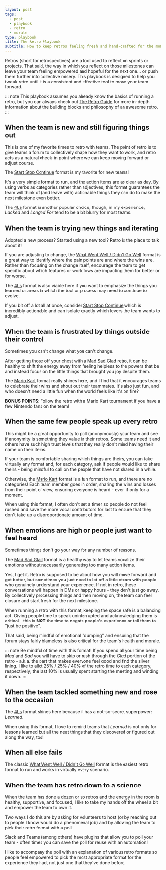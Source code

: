 ```yaml
---
layout: post
tags:
  - post
  - playbook
  - retro
  - morale
type: playbook
title: The Retro Playbook
subtitle: How to keep retros feeling fresh and hand-crafted for the moment your team is reflecting upon
---
```


Retros (short for retrospectives) are a tool used to reflect on sprints or projects.
That said, the way in which you reflect on those milestones can leave your team feeling empowered and hopeful for the next one... or push them further into collective misery.
This playbook is designed to help you tweak retro until it is a consistent and effective tool to move your team forward.

::: note
This playbook assumes you already know the basics of running a retro, but you can always check out [The Retro Guide](/) for more in-depth information about the building blocks and philosophy of an awesome retro.
:::

## When the team is new and still figuring things out

This is one of my favorite times to retro with teams. The point of retro is to give teams a forum to collectively shape how they want to work, and retro acts as a natural check-in point where we can keep moving forward or adjust course.

The [Start Stop Continue](/) format is my favorite for new teams!

It's a very simple format to run, and the action items are as clear as day. By using verbs as categories rather than adjectives, this format guarantees the team will think of (and leave with) actionable things they can do to make the next milestone even better.

The [4Ls](/) format is another popular choice, though, in my experience, _Lacked_ and _Longed For_ tend to be a bit blurry for most teams.

## When the team is trying new things and iterating

Adopted a new process? Started using a new tool? Retro is the place to talk about it!

If you are adjusting to change, the [What Went Well / Didn't Go Well](/) format is a great way to identify where the pain points are and where the wins are. Rather than focusing on the change itself, encourage the team to get specific about which features or workflows are impacting them for better or for worse.

The [4Ls](/) format is also viable here if you want to emphasize the things you learned or areas in which the tool or process may need to continue to evolve.

If you bit off a lot all at once, consider [Start Stop Continue](/) which is incredibly actionable and can isolate exactly which levers the team wants to adjust.

## When the team is frustrated by things outside their control

Sometimes you can't change what you can't change.

After getting those off your chest with a [Mad Sad Glad]() retro, it can be healthy to shift the energy away from feeling helpless to the powers that be and instead focus on the little things that brought you joy despite them.

The [Mario Kart](/) format really shines here, and I find that it encourages teams to celebrate their wins and shout out their teammates. It's also just fun, and who doesn't need a little fun when the world feels like it's on fire?

**BONUS POINTS**: Follow the retro with a Mario Kart tournament if you have a few Nintendo fans on the team!

## When the same few people speak up every retro

This might be a great opportunity to poll (anonymously) your team and see if anonymity is something they value in their retros. Some teams need it and others have such high trust levels that they really don't mind having their name on their items.

If your team is comfortable sharing which things are theirs, you can take virtually any format and, for each category, ask if people would like to share theirs - being mindful to call on the people that have not shared in a while.

Otherwise, the [Mario Kart](/) format is a fun format to run, and there are no categories! Each team member goes in order, sharing the wins and losses from their point of view, ensuring everyone is heard - even if only for a moment.

When using this format, I often don't set a timer so people do not feel rushed and save the more vocal contributors for last to ensure that they don't take up a disproportionate amount of time.

## When emotions are high or people just want to feel heard

Sometimes things don't go your way for any number of reasons.

The [Mad Sad Glad](/) format is a healthy way to let teams vocalize their emotions without necessarily generating too many action items.

Yes, I get it. Retro is supposed to be about how you will move forward and get better, but sometimes you just need to let off a little steam with people who genuinely understand your experience. If not in retro, these conversations will happen in DMs or happy hours - they don't just go away. By collectively processing things and then moving on, the team can feel closure and start fresh for the next milestone.

When running a retro with this format, keeping the space safe is a balancing act. Giving people time to speak uninterrupted and acknowledging them is critical - this is **NOT** the time to negate people's experience or tell them to "just be positive".

That said, being mindful of emotional "dumping" and ensuring that the forum stays fairly blameless is also critical for the team's health and morale.

::: note
Be mindful of time with this format! If you spend all your time being _Mad_ and _Sad_ you will have to skip or rush through the _Glad_ portion of the retro - a.k.a. the part that makes everyone feel good and find the silver lining. I like to allot 25% / 25% / 40% of the retro time to each category, respectively; the last 10% is usually spent starting the meeting and winding it down.
:::

## When the team tackled something new and rose to the occasion

The [4Ls](/) format shines here because it has a not-so-secret superpower: _Learned_.

When using this format, I love to remind teams that _Learned_ is not only for lessons learned but all the neat things that they discovered or figured out along the way, too!

## When all else fails

The classic [What Went Well / Didn't Go Well](/) format is the easiest retro format to run and works in virtually every scenario.

## When the team has retro down to a science

When the team has done a dozen or so retros and the energy in the room is healthy, supportive, and focused, I like to take my hands off the wheel a bit and empower the team to own it.

Two ways I do this are by asking for volunteers to host (or by reaching out to people I know would do a phenomenal job) and by allowing the team to pick their retro format with a poll.

Slack and Teams (among others) have plugins that allow you to poll your team - often times you can save the poll for reuse with an automation!

I like to accompany the poll with an explanation of various retro formats so people feel empowered to pick the most appropriate format for the experience they had, not just one that they've done before.

